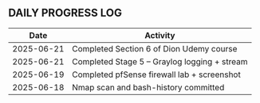 ## DAILY PROGRESS LOG

| Date       | Activity                                      |
|------------|-----------------------------------------------|
| 2025-06-21 | Completed Section 6 of Dion Udemy course      |
| 2025-06-21 | Completed Stage 5 – Graylog logging + stream  |
| 2025-06-19 | Completed pfSense firewall lab + screenshot   |
| 2025-06-18 | Nmap scan and bash-history committed          |
